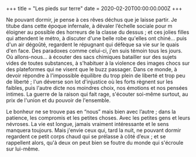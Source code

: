 +++
title =  "Les pieds sur terre"
date =  2020-02-20T00:00:00.000Z
+++

Ne pouvant dormir, je pense à ces rêves déchus que je laisse partir. Je titube dans cette époque infernale, à dévaler l’échelle sociale pour m éloigner au possible des horreurs de la classe du dessus ; et ces jolies filles qui attendent le métro, à discuter d'une belle robe qu'elles ont chiné… puis d'un air dégoûté, regardent le répugnant qui défèque sa vie sur le quais d'en face. Des paradoxes comme celui-ci, j'en suis témoin tous les jours. Où allons-nous… à écouter des sacs chimiques batailler sur des sujets vides de toutes substances, à s'habituer à la violence des images chocs sur des plateformes qui ne visent que le buzz passager. Dans ce monde, à devoir répondre à l'impossible équilibre du trop plein de liberté et trop peu de liberté ; l'un déverse son lot d'injustice où les forts règnent sur les faibles, puis l'autre dicte nos moindres choix, nos émotions et nos pensées intimes. La guerre de la raison qui fait rage, s'écouter soi-même surtout, au prix de l'union et du pouvoir de l'ensemble. 

Le bonheur ne se trouve pas en “nous” mais bien avec l’autre ; dans la patience, les compromis et les petites choses. Avec les petites gens et leurs névroses. La vie est longue, jamais vraiment intéressante et le sens manquera toujours. Mais j'envie ceux qui, tard la nuit, ne pouvant dormir regardent ce petit corps chaud qui se prélasse à côté d’eux ; et se rappellent alors, qu'à deux on peut bien se foutre du monde qui s'écroule sur lui-même.
